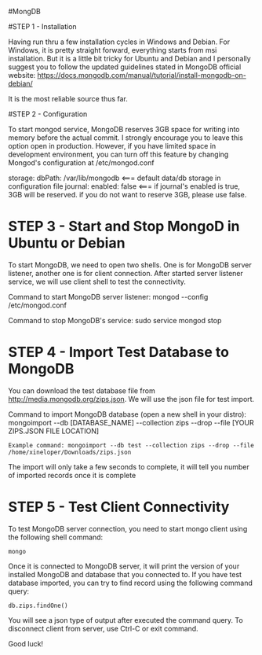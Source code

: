 
#MongDB


#STEP 1 - Installation

Having run thru a few installation cycles in Windows and Debian. For Windows, it is pretty straight forward, everything starts from msi installation. But it is a little bit tricky for Ubuntu and Debian and I personally suggest you to follow the updated guidelines stated in MongoDB official website: https://docs.mongodb.com/manual/tutorial/install-mongodb-on-debian/

It is the most reliable source thus far.



#STEP 2 - Configuration

To start mongod service, MongoDB reserves 3GB space for writing into memory before the actual commit. I strongly encourage you to leave this option open in production. However, if you have limited space in development environment, you can turn off this feature by changing Mongod's configuration at /etc/mongod.conf 

storage:
  dbPath: /var/lib/mongodb 	<=== default data/db storage in configuration file
  journal: 
    enabled: false			<=== if journal's enabled is true, 3GB will be reserved. if you do not want to reserve 3GB, please use false.


# STEP 3 - Start and Stop MongoD in Ubuntu or Debian

To start MongoDB, we need to open two shells. One is for MongoDB server listener, another one is for client connection. After started server listener service, we will use client shell to test the connectivity.

Command to start MongoDB server listener:
	mongod --config /etc/mongod.conf

Command to stop MongoDB's service:
	sudo service mongod stop


# STEP 4 - Import Test Database to MongoDB

You can download the test database file from http://media.mongodb.org/zips.json. We will use the json file for test import.

Command to import MongoDB database (open a new shell in your distro):
	mongoimport --db [DATABASE_NAME] --collection zips --drop --file [YOUR ZIPS.JSON FILE LOCATION]

	Example command: mongoimport --db test --collection zips --drop --file /home/xineloper/Downloads/zips.json

The import will only take a few seconds to complete, it will tell you number of imported records once it is complete


# STEP 5 - Test Client Connectivity

To test MongoDB server connection, you need to start mongo client using the following shell command:

	mongo

Once it is connected to MongoDB server, it will print the version of your installed MongoDB and database that you connected to. If you have test database imported, you can try to find record using the following command query:

	db.zips.findOne()

You will see a json type of output after executed the command query. To disconnect client from server, use Ctrl-C or exit command.

Good luck!
